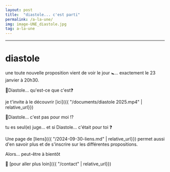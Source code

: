 ```yaml
---
layout: post
title:  "diastole... c'est parti"
permalink: /a-la-une/
img: image-UNE_diastole.jpg
tag: a-la-une
---
```

****

# diastole

une toute nouvelle proposition vient de voir le jour 🚼​... exactement le 23 janvier à 20h30.

🔸️Diastole... qu'est-ce que c'est❓​

je t'invite à le découvrir [ici]({{ "/documents/diastole 2025.mp4"  | relative_url}})

🔸️Diastole... c'est pas pour moi ⁉️​

tu es seul(e) juge... et si Diastole... c'était pour toi ❓​

Une page de [liens]({{ "/2024-09-30-liens.md"  | relative_url}}) permet aussi d'en savoir plus et de s'inscrire sur les différentes propositions.

Alors... peut-être à bientôt


👣 [pour aller plus loin]({{ "/contact"  | relative_url}})
